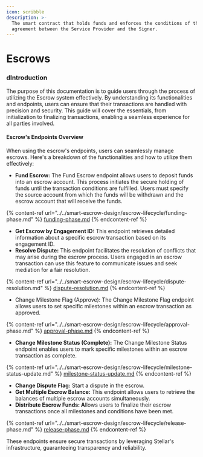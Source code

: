 ```yaml
---
icon: scribble
description: >-
  The smart contract that holds funds and enforces the conditions of the
  agreement between the Service Provider and the Signer.
---
```


# Escrows

### dIntroduction

The purpose of this documentation is to guide users through the process of utilizing the Escrow system effectively. By understanding its functionalities and endpoints, users can ensure that their transactions are handled with precision and security. This guide will cover the essentials, from initialization to finalizing transactions, enabling a seamless experience for all parties involved.

#### Escrow's Endpoints Overview

When using the escrow's endpoints, users can seamlessly manage escrows. Here's a breakdown of the functionalities and how to utilize them effectively:

* **Fund Escrow:** The Fund Escrow endpoint allows users to deposit funds into an escrow account. This process initiates the secure holding of funds until the transaction conditions are fulfilled. Users must specify the source account from which the funds will be withdrawn and the escrow account that will receive the funds.&#x20;

{% content-ref url="../../smart-escrow-design/escrow-lifecycle/funding-phase.md" %}
[funding-phase.md](../../smart-escrow-design/escrow-lifecycle/funding-phase.md)
{% endcontent-ref %}

* **Get Escrow by Engagement ID:** This endpoint retrieves detailed information about a specific escrow transaction based on its engagement ID.
* **Resolve Dispute:** This endpoint facilitates the resolution of conflicts that may arise during the escrow process. Users engaged in an escrow transaction can use this feature to communicate issues and seek mediation for a fair resolution.

{% content-ref url="../../smart-escrow-design/escrow-lifecycle/dispute-resolution.md" %}
[dispute-resolution.md](../../smart-escrow-design/escrow-lifecycle/dispute-resolution.md)
{% endcontent-ref %}

* Change Milestone Flag (Approve): The Change Milestone Flag endpoint allows users to set specific milestones within an escrow transaction as approved.&#x20;

{% content-ref url="../../smart-escrow-design/escrow-lifecycle/approval-phase.md" %}
[approval-phase.md](../../smart-escrow-design/escrow-lifecycle/approval-phase.md)
{% endcontent-ref %}

* **Change Milestone Status (Complete):** The Change Milestone Status endpoint enables users to mark specific milestones within an escrow transaction as complete.&#x20;

{% content-ref url="../../smart-escrow-design/escrow-lifecycle/milestone-status-update.md" %}
[milestone-status-update.md](../../smart-escrow-design/escrow-lifecycle/milestone-status-update.md)
{% endcontent-ref %}

* **Change Dispute Flag:** Start a dispute in the escrow.
* **Get Multiple Escrow Balance:** This endpoint allows users to retrieve the balances of multiple escrow accounts simultaneously.&#x20;
* **Distribute Escrow Funds: A**llows users to finalize their escrow transactions once all milestones and conditions have been met.

{% content-ref url="../../smart-escrow-design/escrow-lifecycle/release-phase.md" %}
[release-phase.md](../../smart-escrow-design/escrow-lifecycle/release-phase.md)
{% endcontent-ref %}

These endpoints ensure secure transactions by leveraging Stellar's infrastructure, guaranteeing transparency and reliability.
